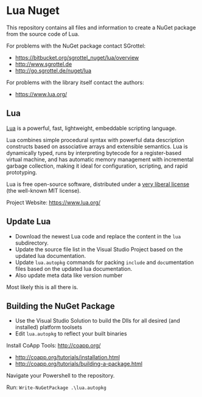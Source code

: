 # Lua Nuget #

This repository contains all files and information to create a NuGet package from the source code of Lua.

For problems with the NuGet package contact SGrottel: 

* https://bitbucket.org/sgrottel_nuget/lua/overview
* http://www.sgrottel.de
* http://go.sgrottel.de/nuget/lua

For problems with the library itself contact the authors:

* https://www.lua.org/

## Lua ##

[Lua](https://www.lua.org/) is a powerful, fast, lightweight, embeddable scripting language.

Lua combines simple procedural syntax with powerful data description constructs based on associative arrays and extensible semantics.
Lua is dynamically typed, runs by interpreting bytecode for a register-based virtual machine, and has automatic memory management with incremental garbage collection, making it ideal for configuration, scripting, and rapid prototyping.

Lua is free open-source software, distributed under a [very liberal license](https://www.lua.org/license.html) (the well-known MIT license).

Project Website: https://www.lua.org/

## Update Lua ##

* Download the newest Lua code and replace the content in the `lua` subdirectory.
* Update the source file list in the Visual Studio Project based on the updated lua documentation.
* Update `lua.autopkg` commands for packing `include` and `doc`umentation files based on the updated lua documentation.
* Also update meta data like version number

Most likely this is all there is.

## Building the NuGet Package ##

* Use the Visual Studio Solution to build the Dlls for all desired (and installed) platform toolsets
* Edit `lua.autopkg` to reflect your built binaries

Install CoApp Tools: http://coapp.org/

* http://coapp.org/tutorials/installation.html
* http://coapp.org/tutorials/building-a-package.html

Navigate your Powershell to the repository.

Run: `Write-NuGetPackage .\lua.autopkg`
